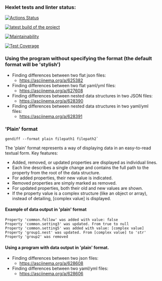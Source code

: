 ### Hexlet tests and linter status:

[![Actions Status](https://github.com/0ksanaTkachenko/frontend-project-46/actions/workflows/hexlet-check.yml/badge.svg)](https://github.com/0ksanaTkachenko/frontend-project-46/actions)

[![latest build of the project](https://github.com/0ksanaTkachenko/frontend-project-46/actions/workflows/build.yml/badge.svg)](https://github.com/0ksanaTkachenko/frontend-project-46/actions)

[![Maintainability](https://api.codeclimate.com/v1/badges/94a1b56d2f5284215651/maintainability)](https://codeclimate.com/github/0ksanaTkachenko/frontend-project-46/maintainability)

[![Test Coverage](https://api.codeclimate.com/v1/badges/94a1b56d2f5284215651/test_coverage)](https://codeclimate.com/github/0ksanaTkachenko/frontend-project-46/test_coverage)

### Using the program without specifying the format (the default format will be 'stylish')

- Finding differences between two flat json files:
  - https://asciinema.org/a/625382
- Finding differences between two flat yaml/yml files:
  - https://asciinema.org/a/627608
- Finding differences between nested data structures in two JSON files:
  - https://asciinema.org/a/628390
- Finding differences between nested data structures in two yaml/yml files:
  - https://asciinema.org/a/628391

### 'Plain' format

```console
gendiff --format plain filepath1 filepath2`
```

The 'plain' format represents a way of displaying data in an easy-to-read textual form.
Key features:

- Added, removed, or updated properties are displayed as individual lines.
- Each line describes a single change and contains the full path to the property from the root of the data structure.
- For added properties, their new value is indicated.
- Removed properties are simply marked as removed.
- For updated properties, both their old and new values are shown.
- If the property value is a complex structure (like an object or array), instead of detailing, [complex value] is displayed.

#### Example of data output in 'plain' format

```console
Property 'common.follow' was added with value: false
Property 'common.setting3' was updated. From true to null
Property 'common.setting5' was added with value: [complex value]
Property 'group1.nest' was updated. From [complex value] to 'str'
Property 'group2' was removed
```

#### Using a program with data output in 'plain' format.

- Finding differences between two json files:
  - https://asciinema.org/a/628608
- Finding differences between two yaml/yml files:
  - https://asciinema.org/a/628606
